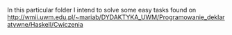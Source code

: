 In this particular folder I intend to solve some easy tasks found on http://wmii.uwm.edu.pl/~mariab/DYDAKTYKA_UWM/Programowanie_deklaratywne/Haskell/Cwiczenia
